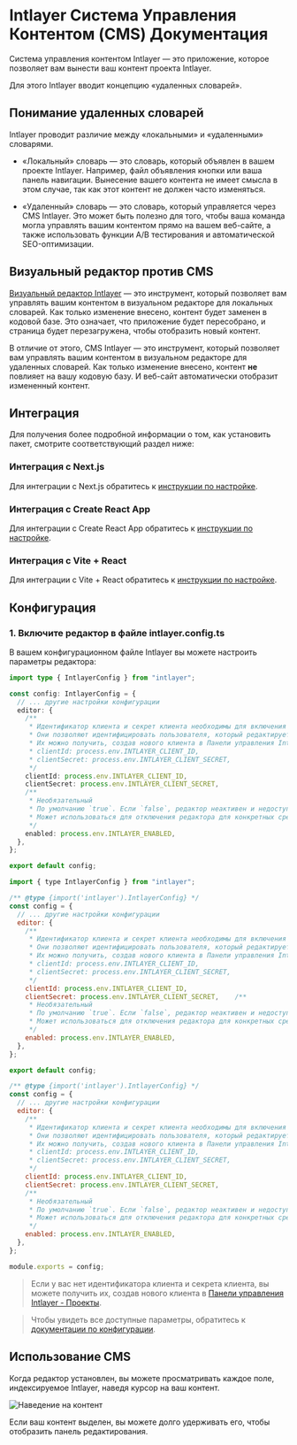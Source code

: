 # Intlayer Система Управления Контентом (CMS) Документация

Система управления контентом Intlayer — это приложение, которое позволяет вам вынести ваш контент проекта Intlayer.

Для этого Intlayer вводит концепцию «удаленных словарей».

## Понимание удаленных словарей

Intlayer проводит различие между «локальными» и «удаленными» словарями.

- «Локальный» словарь — это словарь, который объявлен в вашем проекте Intlayer. Например, файл объявления кнопки или ваша панель навигации. Вынесение вашего контента не имеет смысла в этом случае, так как этот контент не должен часто изменяться.

- «Удаленный» словарь — это словарь, который управляется через CMS Intlayer. Это может быть полезно для того, чтобы ваша команда могла управлять вашим контентом прямо на вашем веб-сайте, а также использовать функции A/B тестирования и автоматической SEO-оптимизации.

## Визуальный редактор против CMS

[Визуальный редактор Intlayer](https://github.com/aymericzip/intlayer/blob/main/docs/ru/intlayer_visual_editor.md) — это инструмент, который позволяет вам управлять вашим контентом в визуальном редакторе для локальных словарей. Как только изменение внесено, контент будет заменен в кодовой базе. Это означает, что приложение будет пересобрано, и страница будет перезагружена, чтобы отобразить новый контент.

В отличие от этого, CMS Intlayer — это инструмент, который позволяет вам управлять вашим контентом в визуальном редакторе для удаленных словарей. Как только изменение внесено, контент **не** повлияет на вашу кодовую базу. И веб-сайт автоматически отобразит измененный контент.

## Интеграция

Для получения более подробной информации о том, как установить пакет, смотрите соответствующий раздел ниже:

### Интеграция с Next.js

Для интеграции с Next.js обратитесь к [инструкции по настройке](https://github.com/aymericzip/intlayer/blob/main/docs/ru/intlayer_with_nextjs_15.md).

### Интеграция с Create React App

Для интеграции с Create React App обратитесь к [инструкции по настройке](https://github.com/aymericzip/intlayer/blob/main/docs/ru/intlayer_with_create_react_app.md).

### Интеграция с Vite + React

Для интеграции с Vite + React обратитесь к [инструкции по настройке](https://github.com/aymericzip/intlayer/blob/main/docs/ru/intlayer_with_vite+react.md).

## Конфигурация

### 1. Включите редактор в файле intlayer.config.ts

В вашем конфигурационном файле Intlayer вы можете настроить параметры редактора:

```typescript fileName="intlayer.config.ts" codeFormat="typescript"
import type { IntlayerConfig } from "intlayer";

const config: IntlayerConfig = {
  // ... другие настройки конфигурации
  editor: {
    /**
     * Идентификатор клиента и секрет клиента необходимы для включения редактора.
     * Они позволяют идентифицировать пользователя, который редактирует контент.
     * Их можно получить, создав нового клиента в Панели управления Intlayer - Проекты (https://intlayer.org/dashboard/projects).
     * clientId: process.env.INTLAYER_CLIENT_ID,
     * clientSecret: process.env.INTLAYER_CLIENT_SECRET,
     */
    clientId: process.env.INTLAYER_CLIENT_ID,
    clientSecret: process.env.INTLAYER_CLIENT_SECRET,
    /**
     * Необязательный
     * По умолчанию `true`. Если `false`, редактор неактивен и недоступен.
     * Может использоваться для отключения редактора для конкретных сред по соображениям безопасности, таких как продакшн.
     */
    enabled: process.env.INTLAYER_ENABLED,
  },
};

export default config;
```

```javascript fileName="intlayer.config.mjs" codeFormat="esm"
import { type IntlayerConfig } from "intlayer";

/** @type {import('intlayer').IntlayerConfig} */
const config = {
  // ... другие настройки конфигурации
  editor: {
    /**
     * Идентификатор клиента и секрет клиента необходимы для включения редактора.
     * Они позволяют идентифицировать пользователя, который редактирует контент.
     * Их можно получить, создав нового клиента в Панели управления Intlayer - Проекты (https://intlayer.org/dashboard/projects).
     * clientId: process.env.INTLAYER_CLIENT_ID,
     * clientSecret: process.env.INTLAYER_CLIENT_SECRET,
     */
    clientId: process.env.INTLAYER_CLIENT_ID,
    clientSecret: process.env.INTLAYER_CLIENT_SECRET,    /**
     * Необязательный
     * По умолчанию `true`. Если `false`, редактор неактивен и недоступен.
     * Может использоваться для отключения редактора для конкретных сред по соображениям безопасности, таких как продакшн.
     */
    enabled: process.env.INTLAYER_ENABLED,
  },
};

export default config;
```

```javascript fileName="intlayer.config.cjs" codeFormat="commonjs"
/** @type {import('intlayer').IntlayerConfig} */
const config = {
  // ... другие настройки конфигурации
  editor: {
    /**
     * Идентификатор клиента и секрет клиента необходимы для включения редактора.
     * Они позволяют идентифицировать пользователя, который редактирует контент.
     * Их можно получить, создав нового клиента в Панели управления Intlayer - Проекты (https://intlayer.org/dashboard/projects).
     * clientId: process.env.INTLAYER_CLIENT_ID,
     * clientSecret: process.env.INTLAYER_CLIENT_SECRET,
     */
    clientId: process.env.INTLAYER_CLIENT_ID,
    clientSecret: process.env.INTLAYER_CLIENT_SECRET,
    /**
     * Необязательный
     * По умолчанию `true`. Если `false`, редактор неактивен и недоступен.
     * Может использоваться для отключения редактора для конкретных сред по соображениям безопасности, таких как продакшн.
     */
    enabled: process.env.INTLAYER_ENABLED,
  },
};

module.exports = config;
```

> Если у вас нет идентификатора клиента и секрета клиента, вы можете получить их, создав нового клиента в [Панели управления Intlayer - Проекты](https://intlayer.org/dashboard/projects).

> Чтобы увидеть все доступные параметры, обратитесь к [документации по конфигурации](https://github.com/aymericzip/intlayer/blob/main/docs/ru/configuration.md).

## Использование CMS

Когда редактор установлен, вы можете просматривать каждое поле, индексируемое Intlayer, наведя курсор на ваш контент.

![Наведение на контент](https://github.com/aymericzip/intlayer/blob/main/docs/assets/intlayer_editor_hover_content.png)

Если ваш контент выделен, вы можете долго удерживать его, чтобы отобразить панель редактирования.

